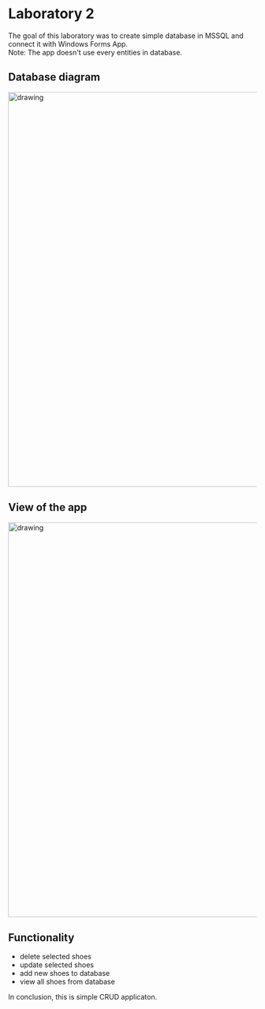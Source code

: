 # Laboratory 2
The goal of this laboratory was to create simple database in MSSQL and connect it with Windows Forms App. 
<br>
Note: The app doesn't use every entities in database. 

## Database diagram
<img src="https://user-images.githubusercontent.com/63188869/182023563-5c83ffea-d3a2-480c-8d55-49c9cd0ab648.png" alt="drawing" width="800"/>

## View of the app
<img src="https://user-images.githubusercontent.com/63188869/182023578-0c0862a2-8d97-40c6-89f9-59bacfd2503b.png" alt="drawing" width="800"/>

## Functionality
 - delete selected shoes
 - update selected shoes
 - add new shoes to database
 - view all shoes from database
 
In conclusion, this is simple CRUD applicaton. 
